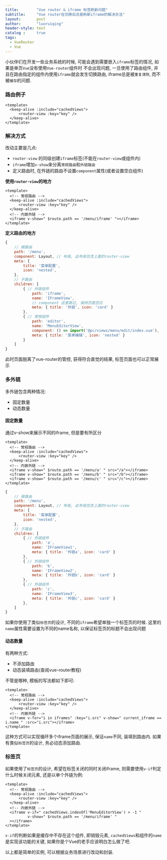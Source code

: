 ```yaml
---
title:        "Vue router & iframe 标签刷新问题"
subtitle:     "Vue router在切换后总是刷新iframe的解决办法"
layout:       post
author:       "luoruiqing"
header-style: text
catalog :     true
tags:
  - VueRouter
  - Vue
---
```




小伙伴们在开发一些业务系统的时候, 可能会遇到需要嵌入`iframe`标签的情况, 如果是单页`Vue`没有使用`Vue-router`组件时 不会出现问题, 一旦使用了路由组件, 并且在路由指定的组件内使用`iframe`就会发生切换路由, iframe总是被`重复清除`, 而不被`缓存`的问题.


### 路由例子

```vue
<template>
  <keep-alive :include="cachedViews">
      <router-view :key="key" />
  </keep-alive>
</template>
```

### 解决方式

改动主要是几点:

- `router-view` 的同级创建`iframe`标签(不能在`router-view`或组件内)
- `iframe`增加`v-show`来分离`常规路由`和`外链路由`
- 定义路由时, 在外链的路由不设置`component`属性(或者设置空白组件)

**使用`router-view`的地方**
```vue
<template>
  <!-- 常规路由 -->
  <keep-alive :include="cachedViews">
      <router-view :key="key" />
  </keep-alive>
  <!-- 内嵌外链 -->
  <iframe v-show=" $route.path == '/menu/iframe' "></iframe>
</template>
```

**定义路由的地方**

```js
{
    // 根路由
    path: '/menu',
    component: Layout, // 布局, 此布局包含上面的router-view
    meta: {
        title: '菜单配置',
        icon: 'nested',
    },
    // 子路由
    children: [
        { // 外链组件
            path: 'iframe',
            name: 'IFrameView',
            // component 这里跳过, 保持页面空白
            meta: { title: '外链', icon: 'card' }
        },
        { // 常规组件
            path: 'editor',
            name: 'MenuEditorView',
            component: () => import('@pc/views/menu/edit/index.vue'),
            meta: { title: '菜单编辑', icon: 'nested' }
        }
    ]
}
```

此时页面脱离了vue-router的管控, 获得符合直觉的结果, 标签页面也可以正常展示


### 多外链

多外链包含两种情况:

- 固定数量
- 动态数量


#### 固定数量

通过v-show来展示不同的iframe, 但是要有所区分

```vue
<template>
  <!-- 常规路由 -->
  <keep-alive :include="cachedViews">
      <router-view :key="key" />
  </keep-alive>
  <!-- 内嵌外链 -->
  <iframe v-show=" $route.path == '/menu/a' " src="/a"></iframe>
  <iframe v-show=" $route.path == '/menu/b' " src="/b"></iframe>
  <iframe v-show=" $route.path == '/menu/c' " src="/c"></iframe>
</template>
```

```js
{
    // 根路由
    path: '/menu',
    component: Layout, // 布局, 此布局包含上面的router-view
    meta: {
        title: '菜单配置',
        icon: 'nested',
    },
    // 子路由
    children: [
        { // 外链组件
            path: 'a',
            name: 'IFrameView1',
            meta: { title: '外链a', icon: 'card' }
        },
        { // 外链组件
            path: 'b',
            name: 'IFrameView2',
            meta: { title: '外链b', icon: 'card' }
        },
        { // 外链组件
            path: 'c',
            name: 'IFrameView3',
            meta: { title: '外链c', icon: 'card' }
        },
    ]
}
```

如果你使用了类似`标签页`的设计, 不同的`iframe`希望单独一个标签页的时候. 这里的`name`属性需要设置为不同的name名称, 以保证标签页的标题不会出现问题 


#### 动态数量

有两种方式:
- 不添加路由
- 动态装填路由(查阅vue-router教程)

不管是哪种, 模板的写法都如下即可:

```vue
<template>
  <!-- 常规路由 -->
  <keep-alive :include="cachedViews">
      <router-view :key="key" />
  </keep-alive>
  <!-- 内嵌外链 -->
  <iframe v-for="i in iframes" :key="i.src" v-show=" current_iframe == i.name " :src="i.src"></iframe>
</template>
```

这种方式可以实现循环多个iframe页面的展示, 保证`name`不同, 装填到路由内. 如果有类似`标签页`的设计, 务必动态添加路由.

### 标签页

如果使用了`标签页`的设计, 希望在标签关闭的同时关闭iframe, 则需要使用`v-if`判定什么时候关闭元素, 还是以单个外链为例:


```vue
<template>
  <!-- 常规路由 -->
  <keep-alive :include="cachedViews">
      <router-view :key="key" />
  </keep-alive>
  <!-- 内嵌外链 -->
  <iframe v-if=" cachedViews.indexOf('MenuEditorView') > -1 "
          v-show=" $route.path == '/menu/iframe' "
  ></iframe>
</template>
```

`v-if`的判断如果是缓存中不存在这个组件, 即销毁元素, `cachedViews`和组件的`name`是实现该功能的关键, 如果你是个Vue的老手应该明白怎么做了吧.

以上都是简单的实例, 可以根据业务场景进行改动和封装.




